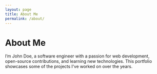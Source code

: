 ```yaml
---
layout: page
title: About Me
permalink: /about/
---
```


# About Me

I’m John Doe, a software engineer with a passion for web development, open-source contributions, and learning new technologies. 
This portfolio showcases some of the projects I've worked on over the years.

